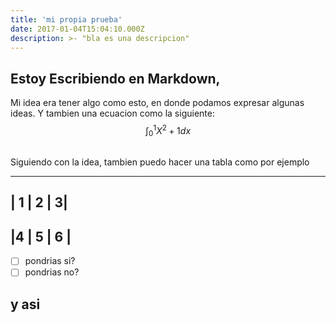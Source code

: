 ```yaml
---
title: 'mi propia prueba'
date: 2017-01-04T15:04:10.000Z
description: >- "bla es una descripcion" 
---
```

## Estoy Escribiendo en Markdown,

Mi idea era tener algo como esto, en donde podamos expresar algunas ideas. Y tambien una ecuacion como la siguiente: 
$$ \int_{0}^1 X^2 + 1 dx$$

## 
Siguiendo con la idea, tambien puedo hacer una tabla como por ejemplo

 ----------
| 1 | 2 | 3|
 ----------
|4 | 5 | 6 |
 ---------- 
 
- [ ] pondrias si? 
- [ ] pondrias no? 
## y asi
